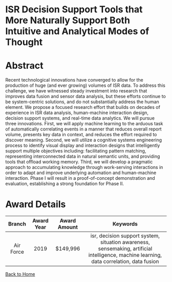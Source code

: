 
ISR Decision Support Tools that More Naturally Support Both Intuitive and Analytical Modes of Thought
=====================================================================================================

# Abstract


Recent technological innovations have converged to allow for the production of huge (and ever growing) volumes of ISR data. To address this challenge, we have witnessed steady investment into research that improves data fusion and sensor data analysis, but these efforts continue to be system-centric solutions, and do not substantially address the human element. We propose a focused research effort that builds on decades of experience in ISR data analysis, human-machine interaction design, decision support systems, and real-time data analytics. We will pursue three innovations. First, we will apply machine learning to the arduous task of automatically correlating events in a manner that reduces overall report volume, presents key data in context, and reduces the effort required to discover meaning. Second, we will utilize a cognitive systems engineering process to identify visual display and interaction designs that intelligently support multiple objectives including: facilitating pattern matching, representing interconnected data in natural semantic units, and providing tools that offload working memory. Third, we will develop a pragmatic approach to accumulating knowledge through work-serving interactions in order to adapt and improve underlying automation and human-machine interaction. Phase I will result in a proof-of-concept demonstration and evaluation, establishing a strong foundation for Phase II.  

# Award Details

|Branch|Award Year|Award Amount|Keywords|
| :---: | :---: | :---: | :---: |
|Air Force|2019|$149,996|isr, decision support system, situation awareness, sensemaking, artificial intelligence, machine learning, data correlation, data fusion|
  
  


[Back to Home](https://github.com/chrischow/dod_sbir_awards/Reports/DJ/#1463)